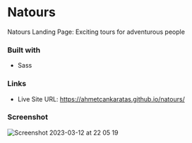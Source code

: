 # Natours
Natours Landing Page: Exciting tours for adventurous people

### Built with

- Sass

### Links

- Live Site URL: https://ahmetcankaratas.github.io/natours/

### Screenshot
![Screenshot 2023-03-12 at 22 05 19](https://user-images.githubusercontent.com/53529387/224566893-73f1a0f3-f556-4dc1-bdc6-4b88a6bb445f.jpg)
